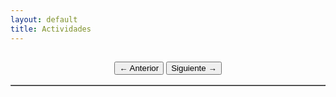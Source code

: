 ```yaml
---
layout: default
title: Actividades
---
```


<h2 id="mes-anio"></h2>
<div style="text-align: center; margin-bottom: 1rem;">
  <button onclick="cambiarMes(-1)">← Anterior</button>
  <button onclick="cambiarMes(1)">Siguiente →</button>
</div>
<table id="calendario" border="1" cellspacing="0" cellpadding="5" style="margin: 0 auto; border-collapse: collapse;"></table>

<script>
  const actividades = {
    "2025-05-20": true,
    "2025-05-24": true,
    "2025-06-02": true,
    // agrega más fechas en formato YYYY-MM-DD
  };

  const hoy = new Date();
  let mesActual = hoy.getMonth(); // 0 - enero
  let anioActual = hoy.getFullYear();

  const nombresMeses = ["Enero", "Febrero", "Marzo", "Abril", "Mayo", "Junio",
                        "Julio", "Agosto", "Septiembre", "Octubre", "Noviembre", "Diciembre"];

  function generarCalendario(mes, anio) {
    const primerDia = new Date(anio, mes, 1).getDay(); // día de la semana
    const diasMes = new Date(anio, mes + 1, 0).getDate();

    const tabla = document.getElementById("calendario");
    tabla.innerHTML = "";

    const titulo = document.getElementById("mes-anio");
    titulo.textContent = `${nombresMeses[mes]} ${anio}`;

    // encabezado
    const diasSemana = ["Dom", "Lun", "Mar", "Mié", "Jue", "Vie", "Sáb"];
    let filaEncabezado = "<tr>";
    for (const dia of diasSemana) {
      filaEncabezado += `<th style="padding: 0.5rem; background: #0044cc; color: white;">${dia}</th>`;
    }
    filaEncabezado += "</tr>";
    tabla.innerHTML += filaEncabezado;

    let fila = "<tr>";
    let dia = 1;

    for (let i = 0; i < 7; i++) {
      if (i < primerDia) {
        fila += "<td></td>";
      } else {
        fila += pintarCelda(dia++, mes, anio);
      }
    }
    fila += "</tr>";
    tabla.innerHTML += fila;

    while (dia <= diasMes) {
      fila = "<tr>";
      for (let i = 0; i < 7; i++) {
        if (dia > diasMes) {
          fila += "<td></td>";
        } else {
          fila += pintarCelda(dia++, mes, anio);
        }
      }
      fila += "</tr>";
      tabla.innerHTML += fila;
    }
  }

  function pintarCelda(dia, mes, anio) {
    const fecha = `${anio}-${String(mes + 1).padStart(2, '0')}-${String(dia).padStart(2, '0')}`;
    let estilo = "background-color: white;";
    const hoy = new Date();
    const actual = new Date(anio, mes, dia);

    if (actividades[fecha]) {
      estilo = "background-color: #c4f7c4;"; // verde claro
    } else if (actual < new Date()) {
      estilo = "background-color: #fff6c4;"; // amarillo claro
    }

    return `<td style="${estilo} text-align:center; padding: 0.5rem;"><strong>${dia}</strong></td>`;
  }

  function cambiarMes(offset) {
    mesActual += offset;
    if (mesActual > 11) {
      mesActual = 0;
      anioActual++;
    } else if (mesActual < 0) {
      mesActual = 11;
      anioActual--;
    }
    generarCalendario(mesActual, anioActual);
  }

  generarCalendario(mesActual, anioActual);
</script>
